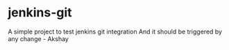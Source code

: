 # jenkins-git

A simple project to test jenkins git integration
And it should be triggered by any change - Akshay
